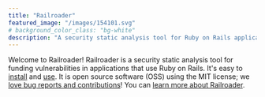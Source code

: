 ```yaml
---
title: "Railroader"
featured_image: "/images/154101.svg"
# background_color_class: "bg-white"
description: "A security static analysis tool for Ruby on Rails applications"
---
```


Welcome to Railroader!
Railroader is a security static analysis tool for funding vulnerabilities
in applications that use Ruby on Rails.
It's easy to [install](/install) and [use](/use).
It is open source software (OSS) using the MIT license; we
[love bug reports and contributions](https://github.com/david-a-wheeler/railroader)!
You can [learn more about Railroader](/about).


